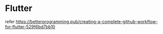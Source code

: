 # Flutter
refer https://betterprogramming.pub/creating-a-complete-github-workflow-for-flutter-529f6bd7bb10
